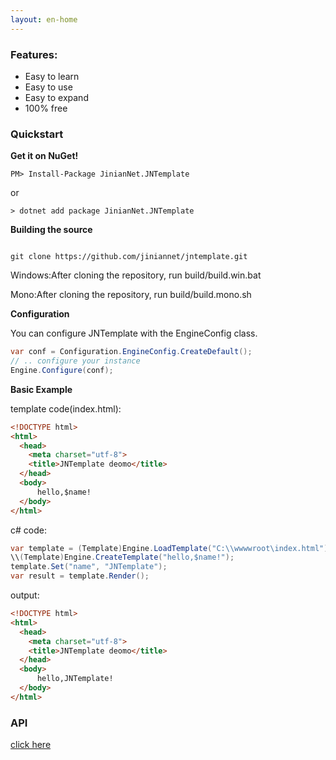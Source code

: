 ```yaml
---
layout: en-home
---
```

### Features:
- Easy to learn
- Easy to use
- Easy to expand
- 100% free

### Quickstart

**Get it on NuGet!**
```
PM> Install-Package JinianNet.JNTemplate

```
or
```
> dotnet add package JinianNet.JNTemplate
```




**Building the source**
```

git clone https://github.com/jiniannet/jntemplate.git
```

Windows:After cloning the repository, run build/build.win.bat

Mono:After cloning the repository, run build/build.mono.sh

  
  
**Configuration**

You can configure JNTemplate with the EngineConfig class.
```c#
var conf = Configuration.EngineConfig.CreateDefault();
// .. configure your instance
Engine.Configure(conf);
```

**Basic Example**

template code(index.html):
```html
<!DOCTYPE html>
<html>
  <head>
    <meta charset="utf-8">
    <title>JNTemplate deomo</title>
  </head>
  <body>
      hello,$name!
  </body>
</html>


```

c# code:

```c#
var template = (Template)Engine.LoadTemplate("C:\\wwwwroot\index.html");
\\(Template)Engine.CreateTemplate("hello,$name!");
template.Set("name", "JNTemplate");
var result = template.Render(); 
```

output:
```html
<!DOCTYPE html>
<html>
  <head>
    <meta charset="utf-8">
    <title>JNTemplate deomo</title>
  </head>
  <body>
      hello,JNTemplate!
  </body>
</html>


```

### API
[click here](api.html)
